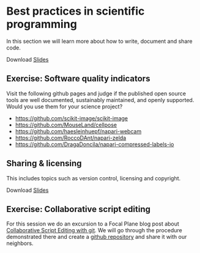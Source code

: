 # Best practices in scientific programming

In this section we will learn more about how to write, document and share code.

Download [Slides](https://github.com/BiAPoL/Image-data-science-with-Python-and-Napari-EPFL2022/raw/main/docs/day5a_Best_practices_scientific_programming/Good_Scientific_Practice.pdf)

## Exercise: Software quality indicators

Visit the following github pages and judge if the published open source tools are well documented, sustainably maintained, and openly supported. 
Would you use them for your science project?

* https://github.com/scikit-image/scikit-image
* https://github.com/MouseLand/cellpose
* https://github.com/haesleinhuepf/napari-webcam
* https://github.com/RoccoDAnt/napari-zelda
* https://github.com/DragaDoncila/napari-compressed-labels-io

## Sharing & licensing

This includes topics such as version control, licensing and copyright.

Download [Slides](https://github.com/BiAPoL/Image-data-science-with-Python-and-Napari-EPFL2022/raw/main/docs/day5a_Best_practices_scientific_programming/Sharing_Licensing.pdf)

## Exercise: Collaborative script editing

For this session we do an excursion to a Focal Plane blog post about [Collaborative Script Editing with git](https://focalplane.biologists.com/2021/09/04/collaborative-bio-image-analysis-script-editing-with-git/). 
We will go through the procedure demonstrated there and create a [github repository](https://github.com) and share it with our neighbors.